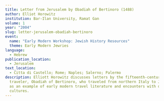 ```yaml
---
title: Letter from Jerusalem by Obadiah of Bertinoro (1488)
author: Elliot Horowitz
institution: Bar-Ilan University, Ramat Gan
volume: 1
year: "2004"
slug: letter-jerusalem-obadiah-bertinoro
event:
  name: "Early Modern Workshop: Jewish History Resources"
  theme: Early Modern Jewries
language:
  - Hebrew
publication_location:
  - Jerusalem
text_location:
  - Citta di Castello; Rome; Naples; Salerno; Palermo
description: Elliott Horowitz discusses letters by the fifteenth-century Jewish
  traveler, Obadiah of Bertinoro, who traveled from northern Italy to Jerusalem,
  as an example of early modern travel literature and encounters with different
  cultures.
---
```

